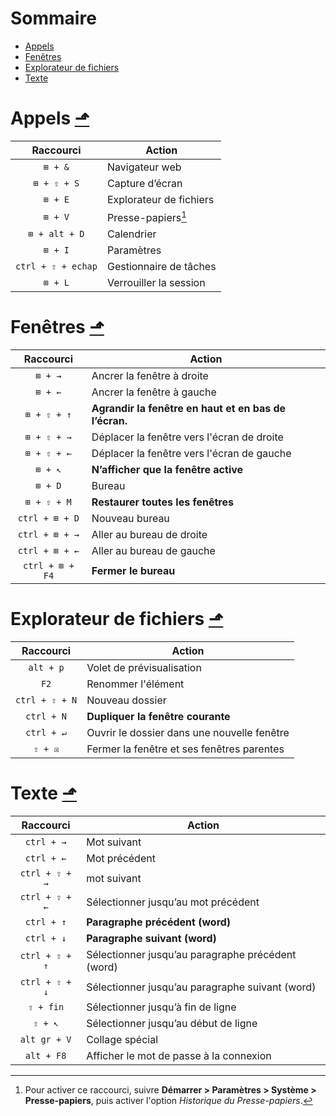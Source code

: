 # Sommaire
- [Appels](#appels)
- [Fenêtres](#fenêtres)
- [Explorateur de fichiers](#explorateur-de-fichiers)
- [Texte](#texte)

# Appels [⬏](#sommaire)
|Raccourci|Action|
|:-:|-|
|`⊞ + &`|Navigateur web|
|`⊞ + ⇧ + S`|Capture d’écran|
|`⊞ + E`|Explorateur de fichiers|
|`⊞ + V`|Presse-papiers[^1]|
|`⊞ + alt + D`|Calendrier|
|`⊞ + I`|Paramètres|
|`ctrl + ⇧ + echap`|Gestionnaire de tâches|
|`⊞ + L`|Verrouiller la session|
[^1]: Pour activer ce raccourci, suivre **Démarrer > Paramètres > Système  > Presse-papiers**, puis activer l'option *Historique du Presse-papiers*.

# Fenêtres [⬏](#sommaire)
|Raccourci|Action|
|:-:|-|
|`⊞ + →`|Ancrer la fenêtre à droite|
|`⊞ + ←`|Ancrer la fenêtre à gauche|
|`⊞ + ⇧ + ↑`|**Agrandir la fenêtre en haut et en bas de l’écran.**|
|`⊞ + ⇧ + →`|Déplacer la fenêtre vers l'écran de droite|
|`⊞ + ⇧ + ←`|Déplacer la fenêtre vers l'écran de gauche|
|`⊞ + ↖`|**N’afficher que la fenêtre active**|
|`⊞ + D`|Bureau|
|`⊞ + ⇧ + M`|**Restaurer toutes les fenêtres**|
|`ctrl + ⊞ + D`|Nouveau bureau|
|`ctrl + ⊞ + →`|Aller au bureau de droite|
|`ctrl + ⊞ + ←`|Aller au bureau de gauche|
|`ctrl + ⊞ + F4`|**Fermer le bureau**|


# Explorateur de fichiers [⬏](#sommaire)
|Raccourci|Action|
|:-:|-|
|`alt + p`|Volet de prévisualisation|
|`F2`|Renommer l'élément|
|`ctrl + ⇧ + N`|Nouveau dossier|
|`ctrl + N`|**Dupliquer la fenêtre courante**|
|`ctrl + ↵`|Ouvrir le dossier dans une nouvelle fenêtre|
|`⇧ + ☒`|Fermer la fenêtre et ses fenêtres parentes|

# Texte [⬏](#sommaire)
|Raccourci|Action|
|:-:|-|
|`ctrl + →`|Mot suivant|
|`ctrl + ←`|Mot précédent|
|`ctrl + ⇧ + →`|mot suivant|
|`ctrl + ⇧ + ←`|Sélectionner jusqu’au mot précédent|
|`ctrl + ↑`|**Paragraphe précédent (word)**|
|`ctrl + ↓`|**Paragraphe suivant (word)**|
|`ctrl + ⇧ + ↑`|Sélectionner jusqu’au paragraphe précédent (word)|
|`ctrl + ⇧ + ↓`|Sélectionner jusqu’au paragraphe suivant (word)|
|`⇧ + fin`|Sélectionner jusqu’à fin de ligne|
|`⇧ + ↖`|Sélectionner jusqu’au début de ligne|
|`alt gr + V`|Collage spécial|
|`alt + F8`|Afficher le mot de passe à la connexion|
